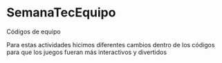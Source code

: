 # SemanaTecEquipo
 Códigos de equipo

Para estas actividades hicimos diferentes cambios dentro de los códigos para que los juegos fueran más interactivos y divertidos